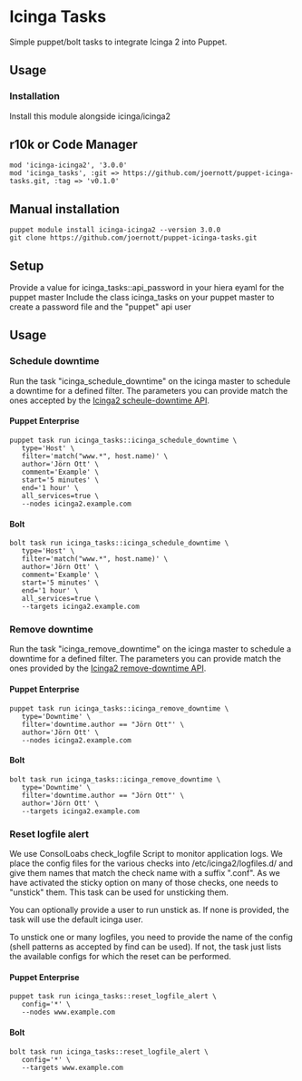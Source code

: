 # Icinga Tasks
Simple puppet/bolt tasks to integrate Icinga 2 into Puppet.

## Usage
### Installation
Install this module alongside icinga/icinga2

## r10k or Code Manager
```
mod 'icinga-icinga2', '3.0.0'
mod 'icinga_tasks', :git => https://github.com/joernott/puppet-icinga-tasks.git, :tag => 'v0.1.0'
```

## Manual installation
```shell
puppet module install icinga-icinga2 --version 3.0.0
git clone https://github.com/joernott/puppet-icinga-tasks.git
```
## Setup
Provide a value for icinga_tasks::api_password in your hiera eyaml for the puppet master 
Include the class icinga_tasks on your puppet master to create a password file and the "puppet" api user

## Usage
### Schedule downtime
Run the task "icinga_schedule_downtime" on the icinga master to schedule a downtime for a defined filter.
The parameters you can provide match the ones accepted by the [Icinga2 scheule-downtime API](https://icinga.com/docs/icinga-2/latest/doc/12-icinga2-api/#schedule-downtime). 

#### Puppet Enterprise
```shell
puppet task run icinga_tasks::icinga_schedule_downtime \
   type='Host' \
   filter='match("www.*", host.name)' \
   author='Jörn Ott' \
   comment='Example' \
   start='5 minutes' \
   end='1 hour' \
   all_services=true \
   --nodes icinga2.example.com
```
#### Bolt
```shell
bolt task run icinga_tasks::icinga_schedule_downtime \
   type='Host' \
   filter='match("www.*", host.name)' \
   author='Jörn Ott' \
   comment='Example' \
   start='5 minutes' \
   end='1 hour' \
   all_services=true \
   --targets icinga2.example.com
```

### Remove downtime
Run the task "icinga_remove_downtime" on the icinga master to schedule a downtime for a defined filter.
The parameters you can provide match the ones provided by the [Icinga2 remove-downtime API](https://icinga.com/docs/icinga-2/latest/doc/12-icinga2-api/#remove-downtime).

#### Puppet Enterprise
```shell
puppet task run icinga_tasks::icinga_remove_downtime \
   type='Downtime' \
   filter='downtime.author == "Jörn Ott"' \
   author='Jörn Ott' \
   --nodes icinga2.example.com
```

#### Bolt
```shell
bolt task run icinga_tasks::icinga_remove_downtime \
   type='Downtime' \
   filter='downtime.author == "Jörn Ott"' \
   author='Jörn Ott' \
   --targets icinga2.example.com
```

### Reset logfile alert
We use ConsolLoabs check_logfile Script to monitor application logs.
We place the config files for the various checks into /etc/icinga2/logfiles.d/ and give them
names that match the check name with a suffix ".conf". As we have activated the sticky option
on many of those checks, one needs to "unstick" them. This task can be used for unsticking them.

You can optionally provide a user to run unstick as. If none is provided, the task will use the
default icinga user.

To unstick one or many logfiles, you need to provide the name of the config (shell patterns as accepted by
find can be used). If not, the task just lists the available configs for which the reset can be performed.

#### Puppet Enterprise

```shell
puppet task run icinga_tasks::reset_logfile_alert \
   config='*' \
   --nodes www.example.com
```

#### Bolt

```shell
bolt task run icinga_tasks::reset_logfile_alert \
   config='*' \
   --targets www.example.com
```
